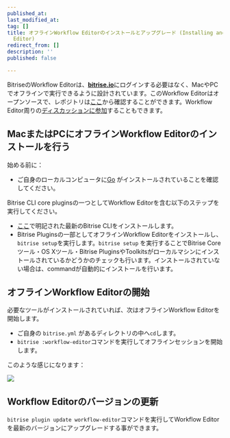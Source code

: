 ```yaml
---
published_at:
last_modified_at:
tag: []
title: オフラインWorkflow Editorのインストールとアップグレード (Installing and upgrading the offline Workflow
  Editor)
redirect_from: []
description: ''
published: false

---
```

BitriseのWorkflow Editorは、[**bitrise.io**](http://bitrise.io)にログインする必要はなく、MacやPCでオフラインで実行できるように設計されています。このWorkflow Editorはオープンソースで、レポジトリは[ここ]()から確認することができます。Workflow Editor周りの[ディスカッションに参加](https://discuss.bitrise.io/t/workflow-editor-v2-open-source-offline-workflow-editor/39)することもできます。

## **MacまたはPCにオフラインWorkflow Editorのインストールを行う**

始める前に：

* ご自身のローカルコンピュータに[Go](https://golang.org/) がインストールされていることを確認してください。

Bitrise CLI core pluginsの一つとしてWorkflow Editorを含む以下のステップを実行してください。

* [ここ](/bitrise-cli/installation/)で明記された最新のBitrise CLIをインストールします。
* Bitrise Pluginsの一部としてオフラインWorkflow Editorをインストールし、`bitrise setup`を実行します。`bitrise setup` を実行することでBitrise Core ツール・OS Xツール・Bitrise PluginsやToolkitsがローカルマシンにインストールされているかどうかのチェックも行います。インストールされていない場合は、commandが自動的にインストールを行います。

## **オフラインWorkflow Editorの開始**

必要なツールがインストールされていれば、次はオフラインWorkflow Editorを開始します。

* ご自身の `bitrise.yml` があるディレクトリの中へ`cd`します。
* `bitrise :workflow-editor`コマンドを実行してオフラインセッションを開始します。

このような感じになります：

![](/img/offline-workflow-editor.png)

## **Workflow Editorのバージョンの更新**

`bitrise plugin update workflow-editor`コマンドを実行してWorkflow Editorを最新のバージョンにアップグレードする事ができます。